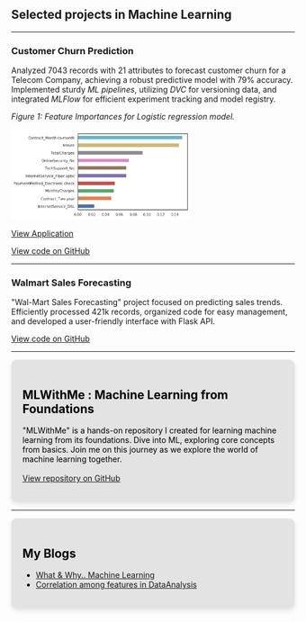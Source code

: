 
## Selected projects in Machine Learning

---

### Customer Churn Prediction

Analyzed 7043 records with 21 attributes to forecast customer churn for a Telecom Company, achieving a robust predictive model with 79% accuracy. Implemented sturdy *ML pipelines*, utilizing *DVC* for versioning data, and integrated *MLFlow* for efficient experiment tracking and model registry.


*Figure 1: Feature Importances for Logistic regression model.*

<img src="images/Churn_featureImp.png" width = "320" height = "160" />


[View Application](https://appapppy-yq4zcdcq8wnggnqtk93bff.streamlit.app/)

[View code on GitHub](https://github.com/Govardhan211103/CustomerChurn)

---
### Walmart Sales Forecasting

"Wal-Mart Sales Forecasting" project focused on predicting sales trends. Efficiently processed 421k records, organized code for easy management, and developed a user-friendly interface with Flask API.

[View code on GitHub](https://github.com/Govardhan211103/SalesForecasting)

---





<div style="color: black; background-color: rgb(227, 227, 227); padding: 20px; border-radius: 10px; box-shadow: 0 4px 8px rgba(0, 0, 0, 0.1);">

<h2>MLWithMe : Machine Learning from Foundations </h2>  
 
"MLWithMe" is a hands-on repository I created for learning machine learning from its foundations. Dive into ML, exploring core concepts from basics. Join me on this journey as we explore the world of machine learning together.
<br><br>
<a href = "https://github.com/Govardhan211103/MlWithMe">View repository on GitHub</a>

</div>  

---

<div style="color: black; background-color: rgb(227, 227, 227); padding: 20px; border-radius: 10px; box-shadow: 0 4px 8px rgba(0, 0, 0, 0.1);">

<h2>My Blogs</h2>

* <a href="https://govardhan211103.medium.com/what-why-machine-learning-b5816bc8c262">What & Why.. Machine Learning</a>
* <a href="https://govardhan211103.medium.com/correlation-among-features-and-between-feature-output-label-intuition-and-implementation-1fe66a1332a9"> Correlation among features in DataAnalysis</a>

</div>
